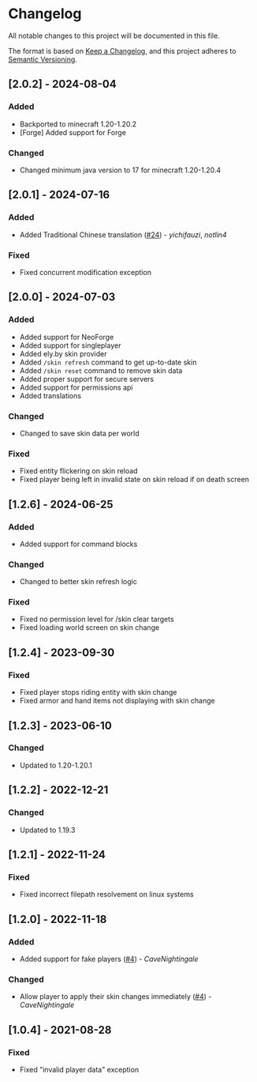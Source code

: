 # Changelog
All notable changes to this project will be documented in this file.

The format is based on [Keep a Changelog](https://keepachangelog.com/en/1.1.0/),
and this project adheres to [Semantic Versioning](https://semver.org/spec/v2.0.0.html).

## [2.0.2] - 2024-08-04
### Added
- Backported to minecraft 1.20-1.20.2
- [Forge] Added support for Forge
### Changed
- Changed minimum java version to 17 for minecraft 1.20-1.20.4

## [2.0.1] - 2024-07-16
### Added
- Added Traditional Chinese translation ([#24](https://github.com/Suiranoil/SkinRestorer/pull/24)) - *yichifauzi*, *notlin4*
### Fixed
- Fixed concurrent modification exception

## [2.0.0] - 2024-07-03
### Added
- Added support for NeoForge
- Added support for singleplayer
- Added ely.by skin provider
- Added `/skin refresh` command to get up-to-date skin
- Added `/skin reset` command to remove skin data
- Added proper support for secure servers
- Added support for permissions api
- Added translations
### Changed
- Changed to save skin data per world
### Fixed
- Fixed entity flickering on skin reload
- Fixed player being left in invalid state on skin reload if on death screen

## [1.2.6] - 2024-06-25
### Added
- Added support for command blocks
### Changed
- Changed to better skin refresh logic
### Fixed
- Fixed no permission level for /skin clear targets
- Fixed loading world screen on skin change

## [1.2.4] - 2023-09-30
### Fixed
- Fixed player stops riding entity with skin change
- Fixed armor and hand items not displaying with skin change

## [1.2.3] - 2023-06-10
### Changed
- Updated to 1.20-1.20.1

## [1.2.2] - 2022-12-21
### Changed
- Updated to 1.19.3

## [1.2.1] - 2022-11-24
### Fixed
- Fixed incorrect filepath resolvement on linux systems

## [1.2.0] - 2022-11-18
### Added
- Added support for fake players ([#4](https://github.com/Suiranoil/SkinRestorer/pull/4)) - *CaveNightingale*
### Changed
- Allow player to apply their skin changes immediately ([#4](https://github.com/Suiranoil/SkinRestorer/pull/4)) - _CaveNightingale_

## [1.0.4] - 2021-08-28
### Fixed
- Fixed "invalid player data" exception
